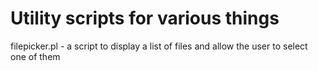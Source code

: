 Utility scripts for various things
=======
filepicker.pl - a script to display a list of files and allow the user to select one of them
